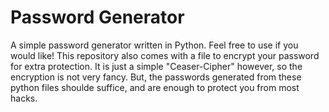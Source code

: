 # Password Generator

A simple password generator written in Python. Feel free to use if you would like! This repository also comes with a file to encrypt your password for extra protection. It is just a simple "Ceaser-Cipher" however, so the encryption is not very fancy. But, the passwords generated from these python files shoulde suffice, and are enough to protect you from most hacks. 
